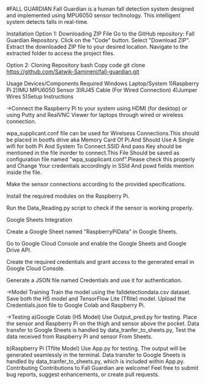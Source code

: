 
#FALL GUARDIAN
Fall Guardian is a human fall detection system designed and implemented using MPU6050 sensor technology. This intelligent system detects falls in real-time.

Installation
Option 1: Downloading ZIP File
Go to the GitHub repository: Fall Guardian Repository.
Click on the "Code" button.
Select "Download ZIP".
Extract the downloaded ZIP file to your desired location.
Navigate to the extracted folder to access the project files.

Option 2: Cloning Repository
bash
Copy code
git clone https://github.com/Satwik-Samineni/fall-guardian.git

Usage
Devices/Components Required
Windows Laptop/System
1)Raspberry Pi
2)IMU MPU6050 Sensor
3)RJ45 Cable (For Wired Connection)
4)Jumper Wires
5)Setup Instructions

->Connect the Raspberry Pi to your system using HDMI (for desktop) or using Putty and RealVNC Viewer for laptops through wired or wireless connection.

wpa_supplicant.conf file can be used for Wirelsess Connections.This should be placed in bootfs drive aka Memory Card Of Pi.And Should Use A Single wifi for both Pi And System To Connect.SSID And pass Key should be mentioned in the file inorder to connect.This File Should be saved as configuration file named "wpa_supplicant.conf".Please check this properly and Change Your credentials accordingly in SSId And pswd fields mention inside the file.

Make the sensor connections according to the provided specifications.

Install the required modules on the Raspberry Pi.

Run the Data_Reading.py script to check if the sensor is working properly.

Google Sheets Integration

Create a Google Sheet named "RaspberryPiData" in Google Sheets.

Go to Google Cloud Console and enable the Google Sheets and Google Drive API.

Create the required credentials and grant access to the generated email in Google Cloud Console.

Generate a JSON file named Credentials and use it for authentication.

->Model Training
Train the model using the falldetectiondata.csv dataset.
Save both the H5 model and TensorFlow Lite (Tflite) model.
Upload the Credentials.json file to Google Colab and Raspberry Pi.

->Testing
a)Google Colab (H5 Model)
Use Output_pred.py for testing.
Place the sensor and Raspberry Pi on the thigh and sensor above the pocket.
Data transfer to Google Sheets is handled by data_tranfer_to_sheets.py,
Test the data received from Raspberry Pi and sensor From Sheets.

b)Raspberry Pi (Tflite Model)
Use App.py for testing.
The output will be generated seamlessly in the terminal.
Data transfer to Google Sheets is handled by data_tranfer_to_sheets.py, which is included within App.py.
Contributing
Contributions to Fall Guardian are welcome! Feel free to submit bug reports, suggest enhancements, or create pull requests.
